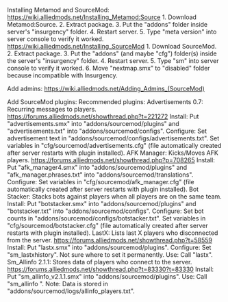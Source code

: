 Installing Metamod and SourceMod:
	https://wiki.alliedmods.net/Installing_Metamod:Source
		1. Download Metamod:Source.
		2. Extract package.
		3. Put the "addons" folder inside server's "insurgency" folder.
		4. Restart server.
		5. Type "meta version" into server console to verify it worked.
	https://wiki.alliedmods.net/Installing_SourceMod
		1. Download SourceMod.
		2. Extract package.
		3. Put the "addons" (and maybe "cfg") folder(s) inside the server's "insurgency" folder.
		4. Restart server.
		5. Type "sm" into server console to verify it worked.
		6. Move "nextmap.smx" to "disabled" folder because incompatible with Insurgency. 

Add admins: https://wiki.alliedmods.net/Adding_Admins_(SourceMod)

Add SourceMod plugins:
	Recommended plugins:
		Advertisements 0.7: Recurring messages to players. https://forums.alliedmods.net/showthread.php?t=221272
			Install: Put "advertisements.smx" into "addons/sourcemod/plugins" and "advertisements.txt" into "addons/sourcemod/configs".
			Configure: Set advertisement text in "addons/sourcemod/configs/advertisements.txt". Set variables in "cfg/sourcemod/advertisements.cfg" (file automatically created after server restarts with plugin installed).
		AFK Manager: Kicks/Moves AFK players. https://forums.alliedmods.net/showthread.php?p=708265
			Install: Put "afk_manager4.smx" into "addons/sourcemod/plugins" and "afk_manager.phrases.txt" into "addons/sourcemod/translations".
			Configure: Set variables in "cfg/sourcemod/afk_manager.cfg" (file automatically created after server restarts with plugin installed).
		Bot Stacker: Stacks bots against players when all players are on the same team.
			Install: Put "botstacker.smx" into "addons/sourcemod/plugins" and "botstacker.txt" into "addons/sourcemod/configs".
			Configure: Set bot counts in "addons/sourcemod/configs/botstacker.txt". Set variables in "cfg/sourcemod/botstacker.cfg" (file automatically created after server restarts with plugin installed).
		LastX: Lists last X players who disconnected from the server. https://forums.alliedmods.net/showthread.php?t=58559
			Install: Put "lastx.smx" into "addons/sourcemod/plugins".
			Configure: Set "sm_lastxhistory". Not sure where to set it permanently.
			Use: Call "lastx".
		Sm_Allinfo 2.1.1: Stores data of players who connect to the server. https://forums.alliedmods.net/showthread.php?t=83330?t=83330
			Install: Put "sm_allinfo_v2.1.1.smx"  into "addons/sourcemod/plugins".
			Use: Call "sm_allinfo <player name>".
			Note: Data is stored in "addons/sourcemod/logs/allinfo_players.txt".